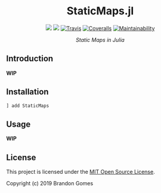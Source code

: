 <div align="center">

# StaticMaps.jl
[![](https://img.shields.io/badge/docs-stable-blue.svg)](https://bhgomes.github.io/StaticMaps.jl/stable)
[![](https://img.shields.io/badge/docs-latest-blue.svg)](https://bhgomes.github.io/StaticMaps.jl/latest)
[![Travis](https://travis-ci.com/bhgomes/StaticMasks.jl.svg?branch=master)](https://travis-ci.com/bhgomes/StaticMaps.jl)
[![Coveralls](https://coveralls.io/repos/github/bhgomes/StaticMasks.jl/badge.svg?branch=master)](https://coveralls.io/github/bhgomes/StaticMaps.jl?branch=master)
[![Maintainability](https://api.codeclimate.com/v1/badges/f83f0fd344df44b1564e/maintainability)](https://codeclimate.com/github/bhgomes/StaticMaps.jl/maintainability)

_Static Maps in Julia_

</div>

## Introduction

**WIP**


## Installation

```julia
] add StaticMaps
```


## Usage

**WIP**


## License

This project is licensed under the [MIT Open Source License](LICENSE).

Copyright (c) 2019 Brandon Gomes
